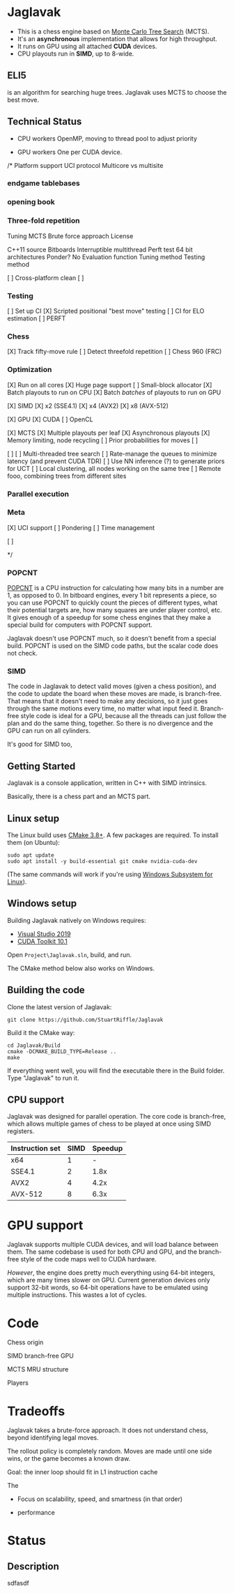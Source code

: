 # Jaglavak

- This is a chess engine based on [Monte Carlo Tree Search](https://en.wikipedia.org/wiki/Monte_Carlo_tree_search) (MCTS).
- It's an **asynchronous** implementation that allows for high throughput.
- It runs on GPU using all attached **CUDA** devices.
- CPU playouts run in **SIMD**, up to 8-wide.

## ELI5

 is an algorithm for searching huge trees. Jaglavak uses MCTS to choose the best move.




## Technical Status

- CPU workers
OpenMP, moving to thread pool to adjust priority

- GPU workers
One per CUDA device. 

/*
Platform support
UCI protocol
Multicore vs multisite
### endgame tablebases
### opening book
### Three-fold repetition
Tuning
MCTS
Brute force approach
License

C++11 source
Bitboards
Interruptible multithread Perft test
64 bit architectures
Ponder?
No Evaluation function
Tuning method
Testing method



[ ] Cross-platform clean
[ ] 


### Testing
[ ] Set up CI
[X] Scripted positional "best move" testing
[ ] CI for ELO estimation
[ ] PERFT


### Chess
[X] Track fifty-move rule
[ ] Detect threefold repetition
[ ] Chess 960 (FRC)
 
### Optimization
[X] Run on all cores
[X] Huge page support
[ ] Small-block allocator
[X] Batch playouts to run on CPU
[X] Batch _batches_ of playouts to run on GPU

[X] SIMD
    [X] x2 (SSE4.1)
    [X] x4 (AVX2)
    [X] x8 (AVX-512)

[X] GPU
    [X] CUDA
    [ ] OpenCL


[X] MCTS
[X] Multiple playouts per leaf
[X] Asynchronous playouts
[X] Memory limiting, node recycling
[ ] Prior probabilities for moves
[ ] 

[ ] 
[ ] Multi-threaded tree search
[ ] Rate-manage the queues to minimize latency (and prevent CUDA TDR)
[ ] Use NN inference (?) to generate priors for UCT
[ ] Local clustering, all nodes working on the same tree
[ ] Remote fooo, combining trees from different sites

### Parallel execution

### Meta
[X] UCI support
[ ] Pondering
[ ] Time management



[ ] 


*/
### POPCNT

[POPCNT](https://www.chessprogramming.org/Population_Count) is a CPU instruction for calculating how many bits in a number are 1, as opposed to 0.
In bitboard engines, every 1 bit represents a piece, so you can use POPCNT to quickly count the pieces of different types, what their potential targets are, how many squares are under player control, etc. 
It gives enough of a speedup for some chess engines that they make a special build for computers with POPCNT support.

Jaglavak doesn't use POPCNT much, so it doesn't benefit from a special build. POPCNT is used on the SIMD code paths, but the scalar code does not check.

### SIMD

The code in Jaglavak to detect valid moves (given a chess position), and the code to update the board when these moves are made, is branch-free.
That means that it doesn't need to make any decisions, so it just goes through the same motions every time, no matter what input feed it. 
Branch-free style code is ideal for a GPU, because all the threads can just follow the plan and do the same thing, together. So there is no divergence and the GPU can run on all cylinders. 

It's good for SIMD too, 





## Getting Started

Jaglavak is a console application, written in C++ with SIMD intrinsics.

Basically, there is a chess part and an MCTS part. 


## Linux setup

The Linux build uses [CMake 3.8+](https://cmake.org/download/). A few packages are required. To install them (on Ubuntu): 
                                      
    sudo apt update
    sudo apt install -y build-essential git cmake nvidia-cuda-dev
                                
(The same commands will work if you're using [Windows Subsystem for Linux](https://docs.microsoft.com/en-us/windows/wsl)).

## Windows setup

Building Jaglavak natively on Windows requires:

- [Visual Studio 2019](https://visualstudio.microsoft.com/downloads)
- [CUDA Toolkit 10.1](https://developer.nvidia.com/cuda-downloads)

Open `Project\Jaglavak.sln`, build, and run.

The CMake method below also works on Windows.

## Building the code

Clone the latest version of Jaglavak:

    git clone https://github.com/StuartRiffle/Jaglavak

Build it the CMake way:

    cd Jaglavak/Build
    cmake -DCMAKE_BUILD_TYPE=Release ..
    make

If everything went well, you will find the executable there in the Build folder. Type "Jaglavak" to run it.


## CPU support

Jaglavak was designed for parallel operation. The core code is branch-free, which allows multiple games of chess to be played at once using SIMD registers.

| Instruction set | SIMD | Speedup |
| --- | --- | --- |
| x64 | 1 | - |
| SSE4.1 | 2 | 1.8x |
| AVX2 | 4 | 4.2x |
| AVX-512 | 8 | 6.3x |

# GPU support

Jaglavak supports multiple CUDA devices, and will load balance between them. 
The same codebase is used for both CPU and GPU, and the branch-free style of the code maps well to CUDA hardware. 

_However_, the engine does pretty much everything using 64-bit integers, which are many times slower on GPU. 
Current generation devices only support 32-bit words, so 64-bit operations have to be emulated using multiple instructions. This wastes a lot of cycles.




# Code 

Chess 
origin

SIMD
branch-free
GPU

MCTS
MRU structure


Players


# Tradeoffs


Jaglavak takes a brute-force approach. It does not understand chess, beyond identifying legal moves. 

The rollout policy is completely random. Moves are made until one side wins, or the game becomes a known draw.

Goal: the inner loop should fit in L1 instruction cache




The 
- Focus on scalability, speed, and smartness (in that order)

- performance 


 # Status

 




## Description

sdfasdf

